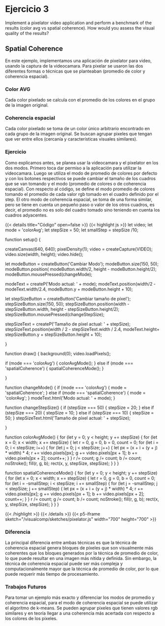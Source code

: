 # Ejercicio 3
Implement a pixelator video application and perform a benchmark of the results (color avg vs spatial coherence). How would you assess the visual quality of the results?

## Spatial Coherence


En este ejemplo, implementamos una aplicación de pixelator para video, usando la captura de la videocamara.
Para pixelar se usaron las dos diferentes formas o técnicas que se planteaban (promedio de color y coherencia espacial).
### Color AVG
Cada color pixelado se calcula con el promedio de los colores en el grupo de la imagen original.
### Coherencia espacial
Cada color pixelado se toma de un color único arbitrario encontrado en cada grupo de la imagen original.
Se buscan agrupar pixeles que tengan que ver entre ellos (cercanía y características visuales similares).

### Ejercicio
Como explicamos antes, se planea usar la videocamara y el pixelator en los dos modos. 
Primero toca dar permiso a la aplicación para utilizar la videocamara.
Luego se utiliza el modo de promedio de colores por defecto y con los botones respectivos se puede cambiar el tamaño de los cuadros que se van tomando y el modo (promedio de colores o de coherencia espacial).
Con respecto al código, se define el modo promedio de colores tomando el promedio de cada valor rgb tomado en el cuadro definido por el step.
El otro modo de coherencia espacial, se toma de una forma similar, pero se tiene en cuenta un pequeño paso o valor de los otros cuadros, es decir, el promedio no es solo del cuadro tomado sino teniendo en cuenta los cuadros adyacentes.


{{< details title="Código" open=false >}}
{{< highlight js >}}
let video;
let mode = 'colorAvg';
let stepSize = 50;
let smallStep = stepSize /10;

function setup() {
  
  
  
  
  createCanvas(640, 640);
  pixelDensity(1);
  video = createCapture(VIDEO);
  video.size(width, height);
  video.hide();
  
  let modeButton = createButton('Cambiar Modo');
  modeButton.size(150, 50);
  modeButton.position( modeButton.width/2, height - modeButton.height/2);
  modeButton.mousePressed(changeMode);
  
   modeText = createP('Modo actual: ' + mode);
  modeText.position(width/2 - modeText.width/2.4, modeButton.y + modeButton.height + 10);
  
  let stepSizeButton = createButton('Cambiar tamaño de píxel');
  stepSizeButton.size(150, 50);
  stepSizeButton.position(width - stepSizeButton.width, height - stepSizeButton.height/2);
  stepSizeButton.mousePressed(changeStepSize);
  
  stepSizeText = createP('Tamaño de píxel actual: ' + stepSize);
  stepSizeText.position(width / 2 - stepSizeText.width / 2.4, modeText.height+ stepSizeButton.y + stepSizeButton.height + 10);

  
 
}


function draw() {
  background(0);
  video.loadPixels();
  
  if (mode === 'colorAvg') {
    colorAvgMode();
  } else if (mode === 'spatialCoherence') {
    spatialCoherenceMode();
  }
    
  }
  
function changeMode() {
  if (mode === 'colorAvg') {
    mode = 'spatialCoherence';
  } else if (mode === 'spatialCoherence') {
    mode = 'colorAvg';
  }
   modeText.html('Modo actual: ' + mode);
}

function changeStepSize() {
  if (stepSize === 50) {
    stepSize = 20;
  } else if (stepSize === 20) {
    stepSize = 10;
  } else if (stepSize === 10) {
    stepSize = 50;
  }
  stepSizeText.html('Tamaño de píxel actual: ' + stepSize);
  
}

function colorAvgMode() {
  for (let y = 0; y < height; y += stepSize) {
    for (let x = 0; x < width; x += stepSize) {
      let r = 0, g = 0, b = 0, count = 0;
      for (let i = 0; i < stepSize; i++) {
        for (let j = 0; j < stepSize; j++) {
          let px = (x + i + (y + j) * width) * 4;
          r += video.pixels[px];
          g += video.pixels[px + 1];
          b += video.pixels[px + 2];
          count++;
        }
      }
      r /= count;
      g /= count;
      b /= count;
      noStroke();
      fill(r, g, b);
      rect(x, y, stepSize, stepSize);
    }
  }
}

function spatialCoherenceMode() {
  for (let y = 0; y < height; y += stepSize) {
    for (let x = 0; x < width; x += stepSize) {
      let r = 0, g = 0, b = 0, count = 0;
      for (let i = -smallStep; i < stepSize; i += smallStep) {
        for (let j = -smallStep; j < stepSize; j += smallStep) {
          let px = (x + i + (y + j) * width) * 4;
          r += video.pixels[px];
          g += video.pixels[px + 1];
          b += video.pixels[px + 2];
          count++;
        }
      }
      r /= count;
      g /= count;
      b /= count;
      noStroke();
      fill(r, g, b);
      rect(x, y, stepSize, stepSize);
    }
  }
}


{{< /highlight >}}
{{< /details >}}
{{< p5-iframe sketch="/visualcomp/sketches/pixelator.js" width="700" height="700" >}}

### Diferencia
La principal diferencia entre ambas técnicas es que la técnica de coherencia espacial genera bloques de píxeles que son visualmente más coherentes que los bloques generados por la técnica de promedio de color, lo que puede resultar en una imagen más nítida y definida. Sin embargo, la técnica de coherencia espacial puede ser más compleja y computacionalmente mayor que la técnica de promedio de color, por lo que puede requerir más tiempo de procesamiento.

### Trabajos Futuros 

Para tomar un ejemplo más exacto y diferenciar los modos de promedio y coherencia espacial, para el modo de coherencia espacial se puede utilizar el algoritmo de k-means. Se pueden agrupar pixeles que tienen valores rgb similares y en teoría llegar a una coherencia más acertada con respecto a los colores de los pixeles.